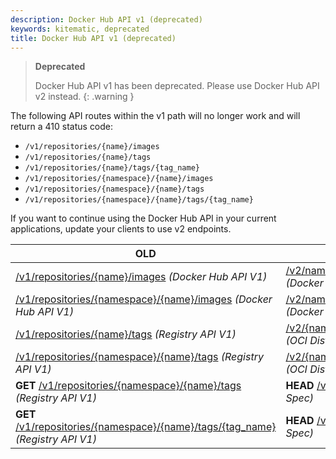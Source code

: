 ```yaml
---
description: Docker Hub API v1 (deprecated)
keywords: kitematic, deprecated
title: Docker Hub API v1 (deprecated)
---
```


> **Deprecated**
>
> Docker Hub API v1 has been deprecated. Please use Docker Hub API v2 instead.
{: .warning }

The following API routes within the v1 path will no longer work and will return a 410 status code:
* `/v1/repositories/{name}/images`
* `/v1/repositories/{name}/tags`
* `/v1/repositories/{name}/tags/{tag_name}`
* `/v1/repositories/{namespace}/{name}/images`
* `/v1/repositories/{namespace}/{name}/tags`
* `/v1/repositories/{namespace}/{name}/tags/{tag_name}`

If you want to continue using the Docker Hub API in your current applications, update your clients to use v2 endpoints.

| **OLD** | **NEW** |
| -------------- | ------------ |
| [/v1/repositories/{name}/images](https://github.com/moby/moby/blob/v1.3.0/docs/sources/reference/api/docker-io_api.md#list-user-repository-images) *(Docker Hub API V1)*| [/v2/namespaces/{namespace}/repositories/{repository}/images](https://docs.docker.com/docker-hub/api/latest/#tag/images/operation/GetNamespacesRepositoriesImages) *(Docker Hub API V2)* | 
|  [/v1/repositories/{namespace}/{name}/images](https://github.com/moby/moby/blob/v1.3.0/docs/sources/reference/api/docker-io_api.md#list-user-repository-images) *(Docker Hub API V1)*| [/v2/namespaces/{namespace}/repositories/{repository}/images](https://docs.docker.com/docker-hub/api/latest/#tag/images/operation/GetNamespacesRepositoriesImages) *(Docker Hub API V2)* |
| [/v1/repositories/{name}/tags](https://github.com/moby/moby/blob/v1.8.3/docs/reference/api/registry_api.md#list-repository-tags) *(Registry API V1)*| [/v2/{name}/tags/list (where {name} is {namespace}/{name})](https://github.com/opencontainers/distribution-spec/blob/v1.0.1/spec.md#content-discovery) *(OCI Distribution Spec)* |
| [/v1/repositories/{namespace}/{name}/tags](https://github.com/moby/moby/blob/v1.8.3/docs/reference/api/registry_api.md#list-repository-tags) *(Registry API V1)*| [/v2/{name}/tags/list (where {name} is {namespace}/{name})](https://github.com/opencontainers/distribution-spec/blob/v1.0.1/spec.md#content-discovery) *(OCI Distribution Spec)* |
| **GET** [/v1/repositories/{namespace}/{name}/tags](https://github.com/moby/moby/blob/v1.8.3/docs/reference/api/registry_api.md#get-image-id-for-a-particular-tag) *(Registry API V1)* | **HEAD** [/v2/{name}/manifests/{reference}/](https://github.com/opencontainers/distribution-spec/blob/v1.0.1/spec.md#pulling-manifests) *(OCI Distribution Spec)* |
| **GET** [/v1/repositories/{namespace}/{name}/tags/{tag_name}](https://github.com/moby/moby/blob/v1.8.3/docs/reference/api/registry_api.md#get-image-id-for-a-particular-tag) *(Registry API V1)* | **HEAD** [/v2/{name}/manifests/{reference}/](https://github.com/opencontainers/distribution-spec/blob/v1.0.1/spec.md#pulling-manifests) *(OCI Distribution Spec)* |
